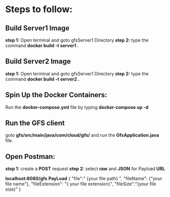 # **Steps to follow:**
  ## Build Server1 Image
  **step 1:** Open terminal and goto gfsServer1 Directory
  **step 2:** type the command  **docker build -t server1 .**
  ## Build Server2 Image
  **step 1:** Open terminal and goto gfsServer1 Directory
  **step 2:** type the command  **docker build -t server2 .**
  ## Spin Up the Docker Containers:
  Run the **docker-compose.yml** file by typing **docker-compose up -d**
  ## Run the GFS client
  goto **gfs/src/main/java/com/cloud/gfs/** and run the **GfsApplication.java** file.
  ## Open Postman:
  **step 1:** create a **POST** request 
  **step 2:** select **raw** and **JSON** for Payload
  **URL**
   
  **localhost:8080/gfs**
  **PayLoad**
    {
      "file":" {your file path} ",
      "fileName": {"your file name"},
      "fileExtension": "{ your file extension}",
      "fileSize":"{your file size}"
    }
